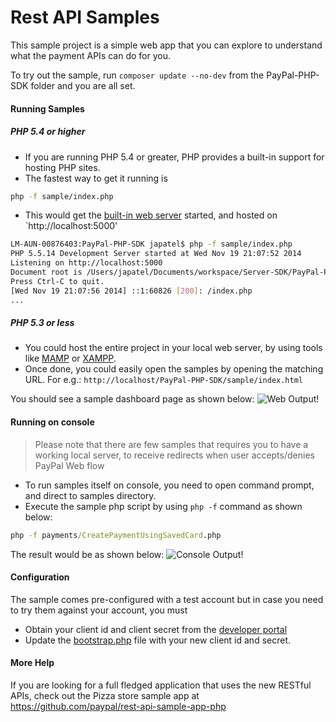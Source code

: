 Rest API Samples
===================

This sample project is a simple web app that you can explore to understand what the payment APIs can do for you.

To try out the sample, run `composer update --no-dev` from the PayPal-PHP-SDK folder and you are all set.

#### Running Samples

##### PHP 5.4 or higher
* If you are running PHP 5.4 or greater, PHP provides a built-in support for hosting PHP sites.
* The fastest way to get it running is
```bash
php -f sample/index.php
```
* This would get the [built-in web server](http://php.net/manual/en/features.commandline.webserver.php) started, and hosted on `http://localhost:5000'

```bash
LM-AUN-00876403:PayPal-PHP-SDK japatel$ php -f sample/index.php
PHP 5.5.14 Development Server started at Wed Nov 19 21:07:52 2014
Listening on http://localhost:5000
Document root is /Users/japatel/Documents/workspace/Server-SDK/PayPal-PHP-SDK/sample
Press Ctrl-C to quit.
[Wed Nov 19 21:07:56 2014] ::1:60826 [200]: /index.php
...
```

##### PHP 5.3 or less

* You could host the entire project in your local web server, by using tools like [MAMP](http://www.mamp.info/en/) or [XAMPP](https://www.apachefriends.org/index.html).
* Once done, you could easily open the samples by opening the matching URL. For e.g.:
`http://localhost/PayPal-PHP-SDK/sample/index.html`

You should see a sample dashboard page as shown below:
![Web Output!](/sample/images/sample_web.png)

#### Running on console
> Please note that there are few samples that requires you to have a working local server, to receive redirects when user accepts/denies PayPal Web flow

* To run samples itself on console, you need to open command prompt, and direct to samples directory.
* Execute the sample php script by using `php -f` command as shown below:
```bat
php -f payments/CreatePaymentUsingSavedCard.php
```

The result would be as shown below:
![Console Output!](/sample/images/sample_console.png)
#### Configuration

The sample comes pre-configured with a test account but in case you need to try them against your account, you must

   * Obtain your client id and client secret from the [developer portal](https://developer.paypal.com/webapps/developer/applications/myapps)
   * Update the [bootstrap.php](https://github.com/paypal/PayPal-PHP-SDK/blob/master/sample/bootstrap.php#L29) file with your new client id and secret.

#### More Help

If you are looking for a full fledged application that uses the new RESTful APIs, check out the Pizza store sample app at https://github.com/paypal/rest-api-sample-app-php
